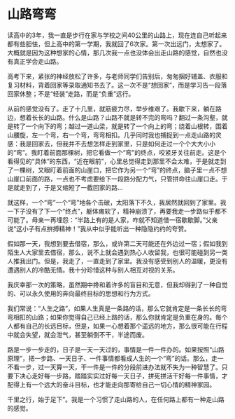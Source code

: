 # 山路弯弯

读高中的3年，我一直是步行在家与学校之间40公里的山路上，现在连自己听起来都有些胆怯，但上高中的第一学期，我就回了6次家。第一次出远门，太想家了。大概就是因为这种想家的心情，那几次我一点也没体会出走山路的感觉，自然也没有真正学会走山路。 

高考下来，紧张的神经放松了许多，与老师同学们告别后，匆匆捆好铺盖、衣服和复习材料，背着回家等录取通知书去了。这一次不是“想回家”，而是学习告一段落回家休整；不是“轻装”走路，而是“负重”远行。 

从前的感觉没有了。走了十几里，就筋疲力尽，举步维艰了。我歇下来，躺在路边，想着长长的山路。什么是山路？山路不就是转不完的弯吗？翻过一条沟壑，就是转了一个向下的弯；越过一道山梁，就是转了一个向上的弯；绕着山根转，围着山腰旋，左一个弯，右一个弯，弯弯相扣。几乎同时我也捕捉到一点走山路的灵感：我是回家去，但我并不去想怎样走到家里，只是如何走过一个个大大小小的“弯”。我盯着前面那棵树，把它看做一个“弯”的终点，咬紧牙关往前走。这是个看得见的“具体”的东西，“近在眼前”，心里总觉得走到那里不会太难，于是就走到了一棵树，又眼盯着前面的山崖口，把它作为另一个“弯”的终点，脑子里一点不想山崖口前面的路，一点也不考虑要给下一段路分配力气，只管拼命往山崖口走。于是就走到了，于是又缩短了一截回家的路… 

就这样，一个“弯”一个“弯”地各个击破，太阳落下不久，我居然就回到了家里。我一下子没有了下一个“终点”，躯体瘫软了，精神崩溃了，再要我走一步路似乎都不可能了。母亲一再埋怨：“半路上有的是人家，咋就不知道借一宿歇歇脚。”父亲说“这小子有点拚搏精神！”我从中似乎能听出一种隐隐约约的夸赞。 

假如那一天，我想到要去借宿，那么，或许第二天可能还在外边过一宿；假如我到陌生人大家里去借宿，那么，说不上就会遇到热心人收留我，也很可能碰到另一类人推我出门。但是，我走了，一直走到了家里。我没有感受到别人的温暖，更没有遭遇别人的冷酷无情。我十分珍惜这种与别人相互对视的关系。 

我庆幸那一次的策略，虽然期中搀和着许多的盲目和无意，但我却得到了一种自觉的、可以永久使用的奔向最终目标的思想和行为方式。 

我们常说：“人生之路”，如果人生真是一条路的话，那么它就肯定是一条长长的弯弯相扣的山路；如果你觉得自己已经上路的话，那么你就肯定是负重在身的。每个人都有自己的长远目标，但是，如果一心想着那个遥远的地方，那么很可能在行程中就会失望，就会泄气，甚至躺倒不干，半途而废。 

路是一步一步走的，日子是一天一天过的，事情是一件一件办的。如果按照“山路原理”，把一步路、一天日子、一件事情都看成人生的一个“弯”的话。那么，走一不看一步，过一天算一天，干一件是一件的分段前进办法就不失为一种智慧了。只要下决心走好每一步路，踏踏实实过好每一天日子，拼死拼活干好每一件事情，才配得上有一个远大的奋斗目标，也才能走向那寄给自己一切心情的精神家园。 

千里之行，始于足下”。我是一个习惯了走山路的人，在任何路上都有一种走山路的感觉。
  